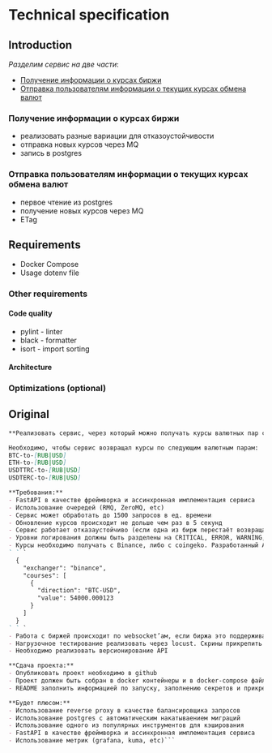 # Technical specification

## Introduction

_Разделим сервис на две части_:

* [Получение информации о курсах биржи](#получение-информации-о-курсах-биржи)
* [Отправка пользователям информации о текущих курсах обмена валют](#отправка-пользователям-информации-о-текущих-курсах-обмена-валют)

### Получение информации о курсах биржи

- реализовать разные вариации для отказоустойчивости
- отправка новых курсов через MQ
- запись в postgres

### Отправка пользователям информации о текущих курсах обмена валют

- первое чтение из postgres
- получение новых курсов через MQ
- ETag

[//]: # (TODO: @coma8765 continue)

## Requirements

- Docker Compose
- Usage dotenv file

### Other requirements

#### Code quality

- pylint - linter
- black - formatter
- isort - import sorting

#### Architecture

[//]: # (TODO: @coma8765 continue)

### Optimizations (optional)

## Original

```markdown
**Реализовать сервис, через который можно получать курсы валютных пар с биржи**

Необходимо, чтобы сервис возвращал курсы по следующим валютным парам:
BTC-to-[RUB|USD]
ETH-to-[RUB|USD]
USDTTRC-to-[RUB|USD]
USDTERC-to-[RUB|USD]

**Требования:**
- FastAPI в качестве фреймворка и ассинхронная имплементация сервиса
- Использование очередей (RMQ, ZeroMQ, etc)
- Сервис может обработать до 1500 запросов в ед. времени
- Обновление курсов происходит не дольше чем раз в 5 секунд
- Сервис работает отказаустойчиво (если одна из бирж перестаёт возвращать курсы, то сервис продолжает работать по другой)
- Уровни логирования должны быть разделены на CRITICAL, ERROR, WARNING, INFO, DEBUG 
- Курсы необходимо получать c Binance, либо c coingeko. Разработанный API сервис при GET запросе на /courses c опциональными query параметрами, должен возвращать ответ формата 
` ` `
  {
    "exchanger": "binance", 
    "courses": [
      {
        "direction": "BTC-USD",
        "value": 54000.000123
      }
    ]
  }
` ` `
- Работа с биржей происходит по websocket’ам, если биржа это поддерживает
- Нагрузочное тестирование реализовать через locust. Скрины прикрепить в readme
- Необходимо реализовать версионирование API

**Сдача проекта:**
- Опубликовать проект необходимо в github
- Проект должен быть собран в docker контейнеры и в docker-compose файл. Для запуска проекта должно быть достаточно набрать команду `docker compose up --build`
- README заполнить информацией по запуску, заполнению секретов и прикрепить отчет о тестировании

**Будет плюсом:**
- Использование reverse proxy в качестве балансировщика запросов
- Использование postgres с автоматическим накатываением миграций
- Использование одного из популярных инструментов для кэширования
- FastAPI в качестве фреймворка и ассинхронная имплементация сервиса
- Использование метрик (grafana, kuma, etc)```
